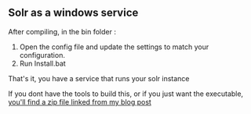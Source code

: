﻿## Solr as a windows service

After compiling, in the bin folder : 

1. Open the config file and update the settings to match your configuration.
2. Run Install.bat

That's it, you have a service that runs your solr instance

If you dont have the tools to build this, or if you just want the executable, [you'll find a zip file linked from my blog post](http://alsagile.com/post/25153448145/running-solr-as-a-windows-service)
